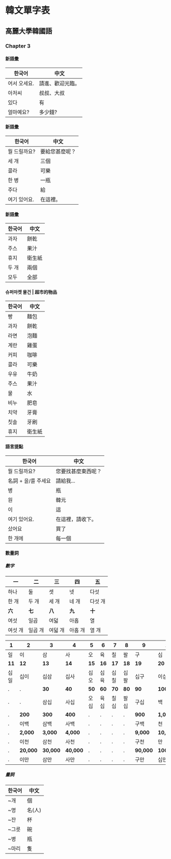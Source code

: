 # 韓文單字表

## 高麗大學韓國語

### Chapter 3

#### 新語彙

한국어 | 中文
--- | ---
어서 오세요. | 請進、歡迎光臨。
아저씨 | 叔叔、大叔
있다 | 有
얼마예요? | 多少錢?

#### 新語彙

한국어 | 中文
--- | ---
뭘 드릴까요? | 要給您甚麼呢？
세 개 | 三個
콜라 | 可樂
한 병 | 一瓶
주다 | 給
여기 있어요. | 在這裡。

#### 新語彙

한국어 | 中文
--- | ---
과자 | 餅乾
주스 | 果汁
휴지 | 衛生紙
두 개 | 兩個
모두 | 全部

#### 슈퍼마켓 물건 | 超市的物品

한국어 | 中文
--- | ---
빵 | 麵包
과자 | 餅乾
라면 | 泡麵
계란 | 雞蛋
커피 | 咖啡
콜라 | 可樂
우유 | 牛奶
주스 | 果汁
물 | 水
비누 | 肥皂
치약 | 牙膏
칫솔 | 牙刷
휴지 | 衛生紙

#### 語言提點

한국어 | 中文
--- | ---
뭘 드릴까요? | 您要找甚麼東西呢？
名詞 + 을/를 주세요 | 請給我...
병 | 瓶
원 | 韓元
이 | 這
여기 있어요. | 在這裡，請收下。
샀어요 | 買了
한 개에 | 每一個

#### 數量詞

##### 數字

一 | 二 | 三 | 四 | 五
--- | --- | --- | --- | ---
하나 | 둘 | 셋 | 넷 | 다섯
한 개 | 두 개 | 세 개 | 네 개 | 다섯 개 | 
**六** | **七** | **八** | **九** | **十**
여섯 | 일곱 | 여덟 | 아홉 | 열
여섯 개 | 일곱 개 | 여덟 개 | 아홉 개 | 열 개 | 

1 | 2 | 3 | 4 | 5 | 6 | 7 | 8 | 9 | 10
--- | --- | --- | --- | --- | --- | --- | --- | --- | ---
일 | 이 | 삼 | 사 | 오 | 육 | 칠 | 팔 | 구 | 십
**11** | **12** | **13** | **14** | **15** | **16** | **17** | **18** | **19** | **20**
십일 | 십이 | 십삼 | 십사 | 십오 | 십육 | 십칠 | 십팔 | 십구 | 이십
. | . | **30** | **40** | **50** | **60** | **70** | **80** | **90** | **100**
. | . | 삼십 | 사십 | 오십 | 육십 | 칠십 | 팔십 | 구십 | 백
. | **200** | **300** | **400** | . | . | . | . | **900** | **1,000**
. | 이백 | 삼백 | 사백 | . | . | . | . | 구백 | 천
. | **2,000** | **3,000** | **4,000** | . | . | . | . | **9,000** | **10,000**
. | 이천 | 삼천 | 사천 | . | . | . | . | 구천 | 만
. | **20,000** | **30,000** | **40,000** | . | . | . | . | **90,000** | **100,000**
. | 이만 | 삼만 | 사만 | . | . | . | . | 구만 | 십만

##### 量詞

한국어 | 中文
--- | ---
~개 | 個
~명 | 名(人)
~잔 | 杯
~그릇 | 碗
~병 | 瓶
~마리 | 隻